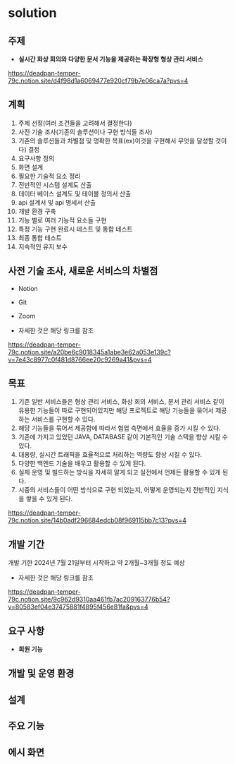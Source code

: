 # solution


## 주제


* **실시간 화상 회의와 다양한 문서 기능을 제공하는 확장형 형상 관리 서비스**

https://deadpan-temper-79c.notion.site/d4f98d1a6069477e920cf79b7e06ca7a?pvs=4


## 계획

1. 주제 선정(여러 조건들을 고려해서 결정한다)
2. 사전 기술 조사(기존의 솔루션이나 구현 방식들 조사)
3. 기존의 솔루션들과 차별점 및 명확한 목표(ex)이것을 구현해서 무엇을 달성할 것이다) 결정
4. 요구사항 정의
5. 화면 설계
6. 필요한 기술적 요소 정리
7. 전반적인 시스템 설계도 산출
8. 데이터 베이스 설계도 및 테이블 정의서 산출
9. api 설계서 및 api 명세서 산출
10. 개발 환경 구축
11. 기능 별로 여러 기능적 요소들 구현
12. 특정 기능 구현 완료시 테스트 및 통합 테스트
13. 최종 통합 테스트
14. 지속적인 유지 보수




## 사전 기술 조사, 새로운 서비스의 차별점


* Notion


* Git


* Zoom



* 자세한 것은 해당 링크를 참조
  
https://deadpan-temper-79c.notion.site/a20be6c9018345a1abe3e62a053e139c?v=7e43c8977c0f481d8766ee20c9269a41&pvs=4



## 목표


1. 기존 일반 서비스들은 형상 관리 서비스, 화상 회의 서비스, 문서 관리 서비스 같이 유용한 기능들이 따로 구현되어있지만 해당 프로젝트로 해당 기능들을 묶어서 제공하는 서비스를 구현할 수 있다.
2. 해당 기능들을 묶어서 제공함에 따라서 협업 측면에서 효율을 증가 시킬 수 있다.
3. 기존에 가지고 있었던 JAVA, DATABASE 같이 기본적인 기술 스택을 향상 시킬 수 있다.
4. 대용량, 실시간 트래픽을 효율적으로 처리하는 역량도 향상 시킬 수 있다.
5. 다양한 백엔드 기술을 배우고 활용할 수 있게 된다.
6. 실제 운영 및 빌드하는 방식을 자세히 알게 되고 실전에서 언제든 활용할 수 있게 된다.
7. 시중의 서비스들이 어떤 방식으로 구현 되었는지, 어떻게 운영되는지 전반적인 지식을 쌓을 수 있게 된다.
   

https://deadpan-temper-79c.notion.site/14b0adf296684edcb08f969115bb7c13?pvs=4


## 개발 기간

개발 기한
2024년 7월 21일부터 시작하고 약 2개월~3개월 정도 예상 


* 자세한 것은 해당 링크를 참조

https://deadpan-temper-79c.notion.site/9c962d9310aa461fb7ac209163776b54?v=80583ef04e37475881f4895f456e81fa&pvs=4


## 요구 사항

* **회원 기능**



## 개발 및 운영 환경


## 설계


## 주요 기능


## 에시 화면


